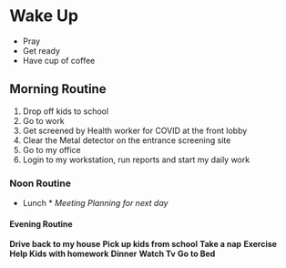 # Wake Up
- Pray
- Get ready
- Have cup of coffee
## Morning Routine
1.  Drop off kids to school
2.  Go to work
3.  Get screened by Health worker for COVID at the front lobby
4.  Clear the Metal detector on the entrance screening site
5.  Go to my office
6.  Login to my workstation, run reports and start my daily work
### Noon Routine
* Lunch *
*Meeting*
*Planning for next day*
#### Evening Routine
**Drive back to my house**
**Pick up kids from school**
**Take a nap**
**Exercise**
**Help Kids with homework**
**Dinner**
**Watch Tv**
**Go to Bed**
